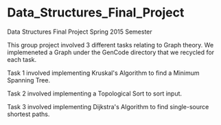 # Data_Structures_Final_Project
Data Structures Final Project Spring 2015 Semester

This group project involved 3 different tasks relating to Graph theory.
We implemeneted a Graph under the GenCode directory that we recycled for each task.

Task 1 involved implementing Kruskal's Algorithm to find a Minimum Spanning Tree.

Task 2 involved implementing a Topological Sort to sort input.

Task 3 involved implementing Dijkstra's Algorithm to find single-source shortest paths.
